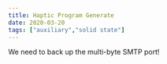 ```yaml
---
title: Haptic Program Generate
date: 2020-03-20
tags: ["auxiliary","solid state"]
---
```


We need to back up the multi-byte SMTP port!